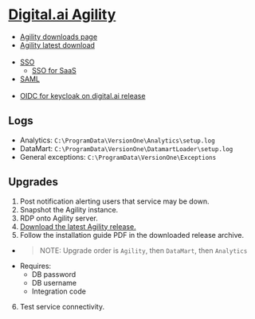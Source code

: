 # [Digital.ai Agility](https://docs.digital.ai/bundle/agility-onlinehelp/page/Content/Digital.ai_Agility/Digital.ai_Agility.htm)

- [Agility downloads page](https://docs.digital.ai/bundle/agility-onlinehelp/page/Content/Digital.ai_Agility_Release_Notes/Release-Notes-and-Downloads.htm)
- [Agility latest download](https://go.versionone.com/GetLatestUltimate)
<br><br>
- [SSO](https://docs.digital.ai/bundle/agility-onlinehelp/page/Content/Digital.ai_Agility/On-Premise_Single_Sign-On.htm)
  - [SSO for SaaS](https://docs.digital.ai/bundle/agility-onlinehelp/page/Content/Digital.ai_Agility/How_to_start_the_SSO_(Single_Sign-On)_Process_for_Hosted_Customers_(SaaS).htm)
- [SAML](https://docs.digital.ai/bundle/agility-onlinehelp/page/Content/DeveloperLibrary/SAML_SSO_Overview.htm)
<br><br>
- [OIDC for keycloak on digital.ai release](https://docs.digital.ai/bundle/devops-release-version-v.22.0/page/release/concept/release-oidc-with-keycloak.html)

## Logs

- Analytics: `C:\ProgramData\VersionOne\Analytics\setup.log`
- DataMart: `C:\ProgramData\VersionOne\DatamartLoader\setup.log`
- General exceptions: `C:\ProgramData\VersionOne\Exceptions`

## Upgrades

1. Post notification alerting users that service may be down.
2. Snapshot the Agility instance.
3. RDP onto Agility server.
4. [Download the latest Agility release.](https://go.versionone.com/GetLatestUltimate)
5. Follow the installation guide PDF in the downloaded release archive.
  - > NOTE: Upgrade order is `Agility`, then `DataMart`, then `Analytics`
  - Requires:
    - DB password
    - DB username
    - Integration code
6. Test service connectivity.
